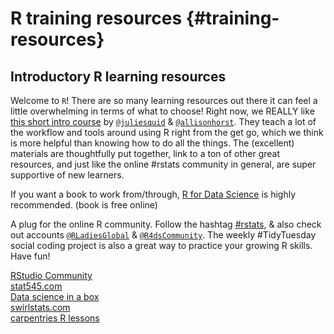 # R training resources {#training-resources}

## Introductory R learning resources

Welcome to `R`! There are so many learning resources out there it can feel a little overwhelming in terms of what to choose! Right now, we REALLY like [this short intro course](https://rstudio-conf-2020.github.io/r-for-excel/) by [`@juliesquid`](https://twitter.com/juliesquid) & [`@allisonhorst`](https://twitter.com/allisonhorst). They teach a lot of the workflow and tools around using R right from the get go, which we think is more helpful than knowing how to do all the things. The (excellent) materials are thoughtfully put together, link to a ton of other great resources, and just like the online #rstats community in general, are super supportive of new learners.  

If you want a book to work from/through, [R for Data Science](r4ds.had.co.nz) is highly recommended.  (book is free online)  

A plug for the online R community. Follow the hashtag [#rstats](https://twitter.com/search?q=%23rstats), & also check out accounts [`@RLadiesGlobal`](https://twitter.com/RLadiesGlobal) & [`@R4dsCommunity`](https://twitter.com/R4dsCommunity). The weekly #TidyTuesday social coding project is also a great way to practice your growing R skills. Have fun!  

[RStudio Community](https://community.rstudio.com/)  
[stat545.com](stat545.com)  
[Data science in a box](datasciencebox.org)  
[swirlstats.com](swirlstats.com)  
[carpentries R lessons](https://datacarpentry.org/R-ecology-lesson/)

